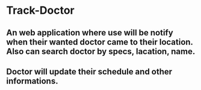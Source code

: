 # Track-Doctor

## An web application where use will be notify when their wanted doctor came to their location. Also can search doctor by specs, lacation, name.

## Doctor will update their schedule and other informations.
